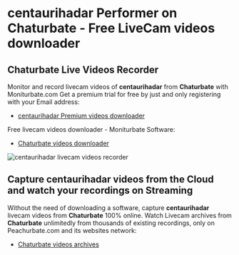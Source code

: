 # centaurihadar Performer on Chaturbate - Free LiveCam videos downloader

## Chaturbate Live Videos Recorder

Monitor and record livecam videos of **centaurihadar** from **Chaturbate** with Moniturbate.com
Get a premium trial for free by just and only registering with your Email address:
* [centaurihadar Premium videos downloader](https://moniturbate.com/request-demo-licence-key.html)

Free livecam videos downloader - Moniturbate Software:
* [Chaturbate videos downloader](https://moniturbate.com/moniturbate-download-software.html)

![centaurihadar livecam videos recorder](https://peachurnet.com/templates/moniturbate-software.png)


## Capture centaurihadar videos from the Cloud and watch your recordings on Streaming

Without the need of downloading a software, capture **centaurihadar** livecam videos from **Chaturbate** 100% online.
Watch Livecam archives from **Chaturbate** unlimitedly from thousands of existing recordings, only on Peachurbate.com and its websites network:
* [Chaturbate videos archives](https://peachurnet.com/)